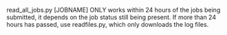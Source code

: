 
read_all_jobs.py [JOBNAME] ONLY works within 24 hours of the jobs being submitted, it depends on the job status still being present. 
If more than 24 hours has passed, use readfiles.py, which only downloads the log files.